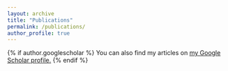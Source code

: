 ```yaml
---
layout: archive
title: "Publications"
permalink: /publications/
author_profile: true
---
```


{% if author.googlescholar %}
  You can also find my articles on <u><a href="{{author.googlescholar}}">my Google Scholar profile</a>.</u>
{% endif %}

<script src="https://bibbase.org/show?bib=https%3A%2F%2Fsdyinzhen.github.io%2Ffiles%2Freference.bib&nocache=1&commas=true&noBootstrap=1&jsonp=1"></script>

